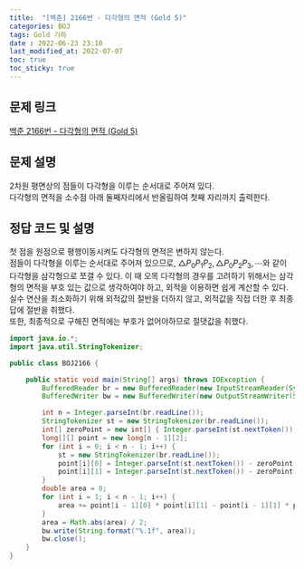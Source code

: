 ```yaml
---
title:  "[백준] 2166번 - 다각형의 면적 (Gold 5)"
categories: BOJ
tags: Gold 기하
date : 2022-06-23 23:10
last_modified_at: 2022-07-07
toc: true
toc_sticky: true
---
```


## 문제 링크

[백준 2166번 - 다각형의 면적 (Gold 5)](https://www.acmicpc.net/problem/2166)

## 문제 설명

2차원 평면상의 점들이 다각형을 이루는 순서대로 주어져 있다.  
다각형의 면적을 소수점 아래 둘째자리에서 반올림하여 첫째 자리까지 출력한다.

## 정답 코드 및 설명

첫 점을 원점으로 평행이동시켜도 다각형의 면적은 변하지 않는다.  
점들이 다각형을 이루는 순서대로 주어져 있으므로, $\bigtriangleup P_{0}P_{1}P_{2}, \bigtriangleup P_{0}P_{2}P_{3}, \cdots$와 같이 다각형을 삼각형으로 쪼갤 수 있다.
이 때 오목 다각형의 경우를 고려하기 위해서는 삼각형의 면적을 부호 있는 값으로 생각하여야 하고, 외적을 이용하면 쉽게 계산할 수 있다.  
실수 연산을 최소화하기 위해 외적값의 절반을 더하지 않고, 외적값을 직접 더한 후 최종 답에 절반을 취했다.  
또한, 최종적으로 구해진 면적에는 부호가 없어야하므로 절댓값을 취했다.

```java
import java.io.*;
import java.util.StringTokenizer;

public class BOJ2166 {

    public static void main(String[] args) throws IOException {
        BufferedReader br = new BufferedReader(new InputStreamReader(System.in));
        BufferedWriter bw = new BufferedWriter(new OutputStreamWriter(System.out));

        int n = Integer.parseInt(br.readLine());
        StringTokenizer st = new StringTokenizer(br.readLine());
        int[] zeroPoint = new int[] { Integer.parseInt(st.nextToken()), Integer.parseInt(st.nextToken()) };
        long[][] point = new long[n - 1][2];
        for (int i = 0; i < n - 1; i++) {
            st = new StringTokenizer(br.readLine());
            point[i][0] = Integer.parseInt(st.nextToken()) - zeroPoint[0];
            point[i][1] = Integer.parseInt(st.nextToken()) - zeroPoint[1];
        }
        double area = 0;
        for (int i = 1; i < n - 1; i++) {
            area += point[i - 1][0] * point[i][1] - point[i - 1][1] * point[i][0];
        }
        area = Math.abs(area) / 2;
        bw.write(String.format("%.1f", area));
        bw.close();
    }
}

```
